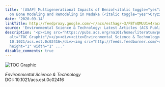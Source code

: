 ```yaml
---
title: '[ASAP] Multigenerational Impacts of Benzo[<italic toggle="yes">a</italic>]pyrene
  on Bone Modeling and Remodeling in Medaka (<italic toggle="yes">Oryzias latipes</italic>)'
date: '2020-09-14'
linkTitle: http://feedproxy.google.com/~r/acs/esthag/~3/FBTnQMUU1v4/acs.est.0c02416
source: 'Environmental Science & Technology: Latest Articles (ACS Publications)'
description: '<p><img src="https://pubs.acs.org/na101/home/literatum/publisher/achs/journals/content/esthag/0/esthag.ahead-of-print/acs.est.0c02416/20200914/images/medium/es0c02416_0010.gif"
  alt="TOC Graphic"/></p><div><cite>Environmental Science & Technology</cite></div><div>DOI:
  10.1021/acs.est.0c02416</div><img src="http://feeds.feedburner.com/~r/acs/esthag/~4/FBTnQMUU1v4"
  height="1" width="1" ...'
disable_comments: true
---
```

<p><img src="https://pubs.acs.org/na101/home/literatum/publisher/achs/journals/content/esthag/0/esthag.ahead-of-print/acs.est.0c02416/20200914/images/medium/es0c02416_0010.gif" alt="TOC Graphic"/></p><div><cite>Environmental Science & Technology</cite></div><div>DOI: 10.1021/acs.est.0c02416</div><img src="http://feeds.feedburner.com/~r/acs/esthag/~4/FBTnQMUU1v4" height="1" width="1" ...